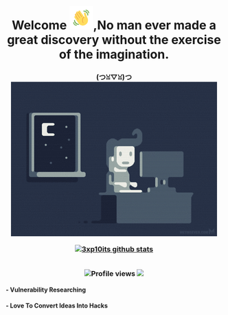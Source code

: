 <h1 align="center">Welcome <img src="https://github.com/3xp10its/3xp10its/blob/main/gifs/Wave.gif" height="55px" width="55px">,No man ever made a great discovery without the exercise of the imagination.</h1>
<h3 align="center">(つꈍ▽ꈍ)つ

<img src="https://github.com/3xp10its/3xp10its/blob/main/gifs/coding.gif" alt="coding ?">

[![3xp10its github stats](https://github-readme-stats.vercel.app/api?username=3xp10its&theme=dracula&show_icons=true)](https://github.com/3xp10its)

<br><img src="https://gpvc.arturio.dev/3xp10its" alt="Profile views">
[<img src="https://img.shields.io/twitter/follow/mgdhermes?label=follow&style=social">](https://twitter.com/mgdhermes)
#### - Vulnerability Researching
#### - Love To Convert Ideas Into Hacks  
